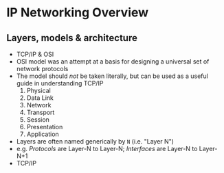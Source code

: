 # IP Networking Overview

## Layers, models & architecture

* TCP/IP & OSI
 * OSI model was an attempt at a basis for designing a universal set of network protocols
 * The model should _not_ be taken literally, but can be used as a useful guide in understanding TCP/IP
   1. Physical
   2. Data Link
   3. Network
   4. Transport
   5. Session
   6. Presentation
   7. Application
 * Layers are often named generically by `N` (i.e. "Layer N")
  * e.g. _Protocols_ are Layer-N to Layer-N; _Interfaces_ are Layer-N to Layer-N+1
 * TCP/IP
   



